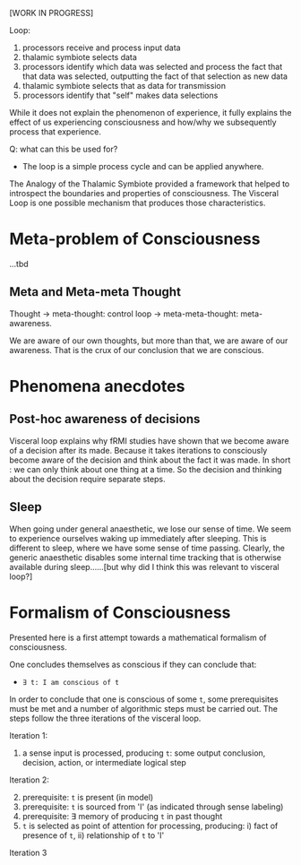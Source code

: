 [WORK IN PROGRESS]

Loop:
1. processors receive and process input data
2. thalamic symbiote selects data
3. processors identify which data was selected and process the fact that that data was selected, outputting the fact of that selection as new data
4. thalamic symbiote selects that as data for transmission
5. processors identify that "self" makes data selections

While it does not explain the phenomenon of experience, it fully explains the effect of us experiencing consciousness and how/why we subsequently process that experience.

Q: what can this be used for?
* The loop is a simple process cycle and can be applied anywhere.

The Analogy of the Thalamic Symbiote provided a framework that helped to introspect the boundaries and properties of consciousness. The Visceral Loop is one possible mechanism that produces those characteristics.

# Meta-problem of Consciousness
...tbd


## Meta and Meta-meta Thought
Thought -> meta-thought: control loop -> meta-meta-thought: meta-awareness. 

We are aware of our own thoughts, but more than that, we are aware of our awareness. That is the crux of our conclusion that we are conscious.

# Phenomena anecdotes
## Post-hoc awareness of decisions
Visceral loop explains why fRMI studies have shown that we become aware of a decision after its made. Because it takes iterations to consciously become aware of the decision and think about the fact it was made. In short : we can only think about one thing at a time. So the decision and thinking about the decision require separate steps. 

## Sleep
When going under general anaesthetic, we lose our sense of time. We seem to experience ourselves waking up immediately after sleeping. This is different to sleep, where we have some sense of time passing. Clearly, the generic anaesthetic disables some internal time tracking that is otherwise available during sleep......[but why did I think this was relevant to visceral loop?]

# Formalism of Consciousness
Presented here is a first attempt towards a mathematical formalism of consciousness.

One concludes themselves as conscious if they can conclude that:
* `∃ t: I am conscious of t`

In order to conclude that one is conscious of some `t`, some prerequisites must be met and a number of algorithmic steps must be carried out. The steps follow the three iterations of the visceral loop.

Iteration 1:

1. a sense input is processed, producing `t`: some output conclusion, decision, action, or intermediate logical step

Iteration 2:

2. prerequisite: `t` is present (in model)
3. prerequisite: `t` is sourced from 'I'  (as indicated through sense labeling)
4. prerequisite: ∃ memory of producing `t` in past thought
5. `t` is selected as point of attention for processing, producing: i) fact of presence of `t`, ii) relationship of `t` to 'I'

Iteration 3

